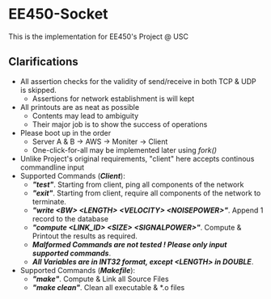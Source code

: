 # EE450-Socket
This is the implementation for EE450's Project @ USC

## Clarifications
- All assertion checks for the validity of send/receive in both TCP & UDP is skipped.
  - Assertions for network establishment is will kept
- All printouts are as neat as possible
  - Contents may lead to ambiguity
  - Their major job is to show the success of operations
- Please boot up in the order
  - Server A & B -> AWS -> Moniter -> Client
  - One-click-for-all may be implemented later using *fork()*
- Unlike Project's original requirements, "client" here accepts continous commandline input
- Supported Commands (***Client***):
  - ***"test"***. Starting from client, ping all components of the network
  - ***"exit"***. Starting from client, require all components of the network to terminate.
  - ***"write \<BW> \<LENGTH> \<VELOCITY> \<NOISEPOWER>"***. Append 1 record to the database
  - ***"compute \<LINK_ID> \<SIZE> \<SIGNALPOWER>"***. Compute & Printout the results as required.
  - ***Malformed Commands are not tested ! Please only input supported commands***.
  - ***All Variables are in INT32 format, except \<LENGTH> in DOUBLE***.
- Supported Commands (***Makefile***):
  - ***"make"***. Compute & Link all Source Files
  - ***"make clean"***. Clean all executable & *.o files
